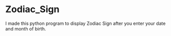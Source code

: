 # Zodiac_Sign
I made this python program to display Zodiac Sign after you enter your date and month of birth.
